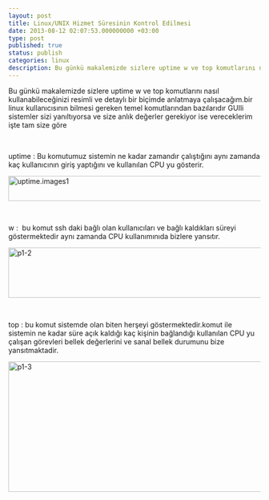 ```yaml
---
layout: post
title: Linux/UNIX Hizmet Süresinin Kontrol Edilmesi
date: 2013-08-12 02:07:53.000000000 +03:00
type: post
published: true
status: publish
categories: linux
description: Bu günkü makalemizde sizlere uptime w ve top komutlarını nasıl kullanabileceğinizi resimli ve detaylı bir biçimde anlatmaya çalışacağım
---
```

<p>Bu günkü makalemizde sizlere uptime w ve top komutlarını nasıl kullanabileceğinizi resimli ve detaylı bir biçimde anlatmaya çalışacağım.bir linux kullanıcısının bilmesi gereken temel komutlarından bazılarıdır GUIli sistemler sizi yanıltıyorsa ve size anlık değerler gerekiyor ise vereceklerim işte tam size göre</p>
<p>&nbsp;</p>
<p>uptime : Bu komutumuz sistemin ne kadar zamandır çalıştığını aynı zamanda kaç kullanıcının giriş yaptığını ve kullanılan CPU yu gösterir.</p>
<p><a href="https://mertcangokgoz.com/wp-content/uploads/2013/08/uptime.images11.gif"><img class="alignnone size-full wp-image-199" alt="uptime.images1" src="{{ site.baseurl }}/assets/uptime.images11.gif" width="666" height="50" /></a></p>
<p>&nbsp;</p>
<p>w :  bu komut ssh daki bağlı olan kullanıcıları ve bağlı kaldıkları süreyi göstermektedir aynı zamanda CPU kullanımınıda bizlere yansıtır.</p>
<p><a href="https://mertcangokgoz.com/wp-content/uploads/2013/08/p1-21.gif"><img class="alignnone size-full wp-image-200" alt="p1-2" src="{{ site.baseurl }}/assets/p1-21.gif" width="667" height="100" /></a></p>
<p>&nbsp;</p>
<p>top : bu komut sistemde olan biten herşeyi göstermektedir.komut ile sistemin ne kadar süre açık kaldığı kaç kişinin bağlandığı kullanılan CPU yu çalışan görevleri bellek değerlerini ve sanal bellek durumunu bize yansıtmaktadir.</p>
<p><a href="https://mertcangokgoz.com/wp-content/uploads/2013/08/p1-31.gif"><img class="alignnone size-full wp-image-201" alt="p1-3" src="{{ site.baseurl }}/assets/p1-31.gif" width="665" height="260" /></a></p>
